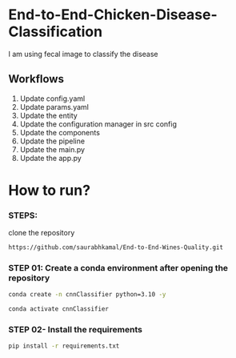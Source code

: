 # End-to-End-Chicken-Disease-Classification

I am using fecal image to classify the disease


## Workflows

1. Update config.yaml
3. Update params.yaml
4. Update the entity
5. Update the configuration manager in src config
6. Update the components
7. Update the pipeline 
8. Update the main.py
9. Update the app.py


# How to run?
### STEPS:

clone the repository

```bash
https://github.com/saurabhkamal/End-to-End-Wines-Quality.git
```

### STEP 01: Create a conda environment after opening the repository

```bash
conda create -n cnnClassifier python=3.10 -y
```

```bash
conda activate cnnClassifier
```

### STEP 02- Install the requirements
```bash
pip install -r requirements.txt
```
